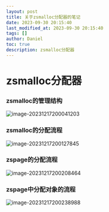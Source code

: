 ```yaml
---
layout: post
title: 关于zsmalloc分配器的笔记
date: 2023-09-30 20:15:40 
last_modified_at: 2023-09-30 20:15:40 
tags: []
author: Daniel
toc: true
description: zsmalloc分配器
---
```

# zsmalloc分配器

### zsmalloc的管理结构

![image-20231217200041203](C:/Users/Daniel/AppData/Roaming/Typora/typora-user-images/image-20231217200041203.png)







### zsmalloc的分配流程

![image-20231217200127845](C:/Users/Daniel/AppData/Roaming/Typora/typora-user-images/image-20231217200127845.png)





### zspage的分配流程

![image-20231217200208464](C:/Users/Daniel/AppData/Roaming/Typora/typora-user-images/image-20231217200208464.png)

### zspage中分配对象的流程

![image-20231217200238988](C:/Users/Daniel/AppData/Roaming/Typora/typora-user-images/image-20231217200238988.png)

